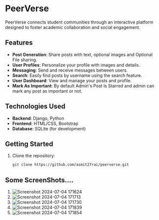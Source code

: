 # PeerVerse

PeerVerse connects student communities through an interactive platform designed to foster academic collaboration and social engagement.

## Features

- **Post Generation**: Share posts with text, optional images and Optional File sharing.
- **User Profiles**: Personalize your profile with images and details.
- **Messaging**: Send and receive messages between users.
- **Search**: Easily find posts by username using the search feature.
- **User Dashboard**: View and manage your posts and profile.
- **Mark As Important**: By default Admin's Post Is Starred and admin can mark any post as important or not.

## Technologies Used

- **Backend**: Django, Python
- **Frontend**: HTML/CSS, Bootstrap
- **Database**: SQLite (for development)

## Getting Started

1. Clone the repository:
   ```bash
   git clone https://github.com/asmit27rai/peerverse.git


## Some ScreenShots....
1. ![Screenshot 2024-07-04 171624](https://github.com/asmit27rai/peerverse/assets/146473475/0fd6e2a5-f3f7-4e31-961a-4d7cdf4f6812)
2. ![Screenshot 2024-07-04 171713](https://github.com/asmit27rai/peerverse/assets/146473475/c0b3844d-dced-407a-bb33-f0e07887a5d1)
3. ![Screenshot 2024-07-04 171730](https://github.com/asmit27rai/peerverse/assets/146473475/f2d2f755-cfdc-4330-8d6a-27d49fb5ec38)
4. ![Screenshot 2024-07-04 171839](https://github.com/asmit27rai/peerverse/assets/146473475/97ded882-352c-4d66-ac51-aa56202a376b)
5. ![Screenshot 2024-07-04 171854](https://github.com/asmit27rai/peerverse/assets/146473475/cba0d93c-784d-47eb-9f92-0269d0521451)

